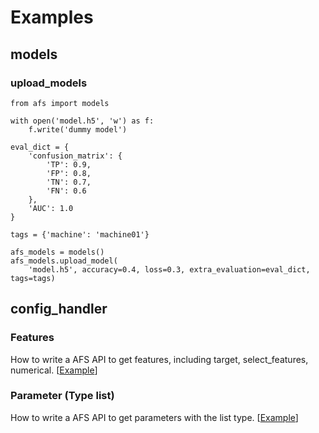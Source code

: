 
# Examples

## models

### upload_models
```
from afs import models

with open('model.h5', 'w') as f:
    f.write('dummy model')

eval_dict = {
    'confusion_matrix': {
        'TP': 0.9,
        'FP': 0.8,
        'TN': 0.7,
        'FN': 0.6
    },
    'AUC': 1.0
}

tags = {'machine': 'machine01'}

afs_models = models()
afs_models.upload_model(
    'model.h5', accuracy=0.4, loss=0.3, extra_evaluation=eval_dict, tags=tags)
```


## config_handler

### Features
How to write a AFS API to get features, including target, select_features, numerical. [[Example](jupyter_md/sdk_featrues.md)]

### Parameter (Type list)
How to write a AFS API to get parameters with the list type.  [[Example](jupyter_md/sdk_para_list.md)]

